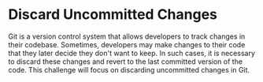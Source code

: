 # Discard Uncommitted Changes

Git is a version control system that allows developers to track changes in their codebase. Sometimes, developers may make changes to their code that they later decide they don't want to keep. In such cases, it is necessary to discard these changes and revert to the last committed version of the code. This challenge will focus on discarding uncommitted changes in Git.
